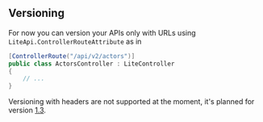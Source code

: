 ﻿---
Author: stanac
CreatedDate: 2017-04-26
Title: Versioning
RenderTitle: false
IsHtml: false
Id: versioning
---

## Versioning

For now you can version your APIs only with URLs using `LiteApi.ControllerRouteAttribute` as in

```csharp
[ControllerRoute("/api/v2/actors")] 
public class ActorsController : LiteController
{
    // ...
}
```

Versioning with headers are not supported at the moment, it's planned for version
[1.3](https://github.com/stanac/LiteApi/blob/master/roadmap.md).